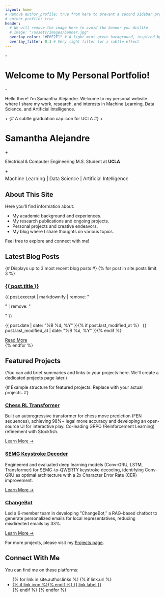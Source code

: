 ```yaml
---
layout: home
# Remove author_profile: true from here to prevent a second sidebar profile
# author_profile: true
header:
  # We will remove the image here to avoid the banner you dislike
  # image: "/assets/images/banner.jpg"
  overlay_color: "#E0F2F1" # A light mint green background, inspired by caihanlin.com
  overlay_filter: 0.1 # Very light filter for a subtle effect
---
```


<div class="hero__content">
-  <h1 id="welcome-to-my-personal-portfolio">Welcome to My Personal Portfolio!</h1>
-  <p class="lead">Hello there! I'm Samantha Alejandre. Welcome to my personal website where I share my work, research, and interests in Machine Learning, Data Science, and Artificial Intelligence.</p>
+  <i class="fas fa-graduation-cap" style="font-size: 3em; color: #00897B; margin-bottom: 0.3em;"></i> {# A subtle graduation cap icon for UCLA #}
+  <h1 id="welcome-to-my-personal-portfolio">Samantha Alejandre</h1>
+  <p class="lead">Electrical & Computer Engineering M.S. Student at <span style="font-weight: bold;">UCLA</span></p>
+  <p class="lead" style="font-size: 1.1em; margin-top: 0.5em;">Machine Learning | Data Science | Artificial Intelligence</p>
</div>

<h2 class="archive__item-title">About This Site</h2>
<p>Here you'll find information about:</p>
<ul>
  <li>My academic background and experiences.</li>
  <li>My research publications and ongoing projects.</li>
  <li>Personal projects and creative endeavors.</li>
  <li>My blog where I share thoughts on various topics.</li>
</ul>
<p>Feel free to explore and connect with me!</p>

<h2 class="archive__item-title">Latest Blog Posts</h2>
{# Displays up to 3 most recent blog posts #}
{% for post in site.posts limit: 3 %}
  <article class="archive__item">
    <h3 class="archive__item-title" itemprop="headline">
      <a href="{{ post.url | relative_url }}" rel="permalink">{{ post.title }}</a>
    </h3>
    <p class="archive__item-excerpt" itemprop="description">{{ post.excerpt | markdownify | remove: "<p>" | remove: "</p>" }}</p>
    <p class="page__meta"><i class="far fa-calendar-alt" aria-hidden="true"></i> <time datetime="{{ post.date | date_to_xmlschema }}">{{ post.date | date: "%B %d, %Y" }}</time>{% if post.last_modified_at %} &nbsp; <i class="fas fa-fw fa-pencil-alt" aria-hidden="true"></i> <time datetime="{{ post.last_modified_at | date_to_xmlschema }}">{{ post.last_modified_at | date: "%B %d, %Y" }}</time>{% endif %}</p>
    <a href="{{ post.url | relative_url }}" class="btn btn--primary">Read More</a>
  </article>
{% endfor %}

<h2 class="archive__item-title">Featured Projects</h2>
<p>(You can add brief summaries and links to your projects here. We'll create a dedicated projects page later.)</p>

{# Example structure for featured projects. Replace with your actual projects. #}
<div class="feature__wrapper">
  <div class="feature__item">
    <div class="archive__item">
      <h3 class="archive__item-title" itemprop="headline">
        <a href="/projects/#chess-rl-transformer" rel="permalink">Chess RL Transformer</a>
      </h3>
      <p class="archive__item-excerpt" itemprop="description">Built an autoregressive transformer for chess move prediction (FEN sequences), achieving 98%+ legal move accuracy and developing an open-source UI for interactive play. Co-leading GRPO (Reinforcement Learning) refinement with Stockfish.</p>
      <a href="/projects/#chess-rl-transformer" class="btn btn--primary">Learn More &rarr;</a>
    </div>
  </div>

  <div class="feature__item">
    <div class="archive__item">
      <h3 class="archive__item-title" itemprop="headline">
        <a href="/projects/#semg-keystroke-decoder" rel="permalink">SEMG Keystroke Decoder</a>
      </h3>
      <p class="archive__item-excerpt" itemprop="description">Engineered and evaluated deep learning models (Conv-GRU, LSTM, Transformer) for SEMG-to-QWERTY keystroke decoding, identifying Conv-GRU as optimal architecture with a 2x Character Error Rate (CER) improvement.</p>
      <a href="/projects/#semg-keystroke-decoder" class="btn btn--primary">Learn More &rarr;</a>
    </div>
  </div>

  <div class="feature__item">
    <div class="archive__item">
      <h3 class="archive__item-title" itemprop="headline">
        <a href="/projects/#changebot" rel="permalink">ChangeBot</a>
      </h3>
      <p class="archive__item-excerpt" itemprop="description">Led a 6-member team in developing "ChangeBot," a RAG-based chatbot to generate personalized emails for local representatives, reducing misdirected emails by 33%.</p>
      <a href="#changebot" class="btn btn--primary">Learn More &rarr;</a>
    </div>
  </div>
</div>

<p>For more projects, please visit my <a href="{{ '/projects/' | relative_url }}">Projects page</a>.</p>

<h2 class="archive__item-title">Connect With Me</h2>
<p>You can find me on these platforms:</p>
<ul>
  {% for link in site.author.links %}
    {% if link.url %}
      <li>
        <a href="{{ link.url }}" target="_blank" rel="noopener noreferrer">
          {% if link.icon %}<i class="{{ link.icon | default: 'fas fa-link' }}" aria-hidden="true"></i>{% endif %} {{ link.label }}
        </a>
      </li>
    {% endif %}
  {% endfor %}
</ul>